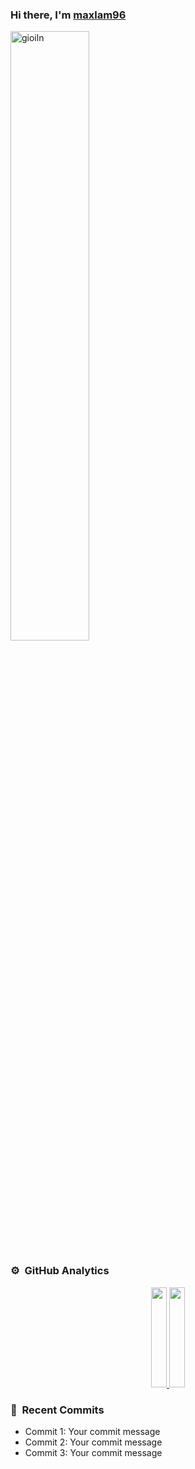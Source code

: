 ### Hi there, I'm [maxlam96][website]

<img height="50%" align="center" alt="gioiln" src="https://wallpapercave.com/uwp/uwp4207945.png"/>

### ⚙️ &nbsp;GitHub Analytics
<p align="center">
    <a href="https://github.com/maxlam96">
        <img height="160em" width="25em" src="https://github-readme-stats-eight-theta.vercel.app/api?username=lamngocgioi&show_icons=true&theme=algolia&include_all_commits=true&count_private=true"/>
        <img height="160em" width="25em" src="https://github-readme-stats-eight-theta.vercel.app/api/top-langs/?username=maxlam96&layout=compact&langs_count=8&theme=algolia"/>
    </a>
</p>

### 📅 &nbsp;Recent Commits
- Commit 1: Your commit message
- Commit 2: Your commit message
- Commit 3: Your commit message

[website]: https://github.io/maxlam96
